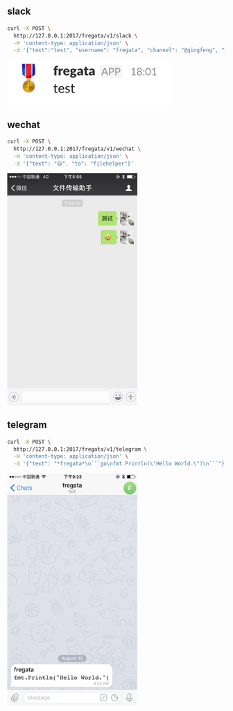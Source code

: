 ## slack

```bash
curl -X POST \
  http://127.0.0.1:2017/fregata/v1/slack \
  -H 'content-type: application/json' \
  -d '{"text":"test", "username": "fregata", "channel": "@qingfeng", "icon_emoji": ":medal:"}'
```

![slack](./slack.png)

## wechat

```bash
curl -X POST \
  http://127.0.0.1:2017/fregata/v1/wechat \
  -H 'content-type: application/json' \
  -d '{"text": "😃", "to": "filehelper"}'
```

<img src="https://raw.githubusercontent.com/xuqingfeng/fregata/master/examples/wechat.png" alt="wechat" width=300/>

## telegram

```bash
curl -X POST \
  http://127.0.0.1:2017/fregata/v1/telegram \
  -H 'content-type: application/json' \
  -d '{"text": "*fregata*\n```go\nfmt.Println(\"Hello World.\")\n```"}'
```

<img src="https://raw.githubusercontent.com/xuqingfeng/fregata/master/examples/telegram.png" alt="telegram" width=300/>
